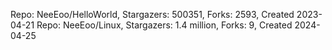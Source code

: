 Repo: NeeEoo/HelloWorld, Stargazers: 500351, Forks: 2593, Created 2023-04-21
Repo: NeeEoo/Linux, Stargazers: 1.4 million, Forks: 9, Created 2024-04-25
